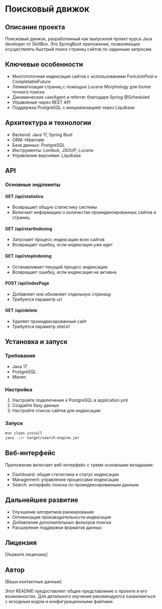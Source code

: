 # Поисковый движок

## Описание проекта
Поисковый движок, разработанный как выпускной проект курса Java developer от SkillBox. Это SpringBoot приложение, позволяющее осуществлять быстрый поиск страниц сайтов по заданным запросам.

## Ключевые особенности
- Многопоточная индексация сайтов с использованием ForkJoinPool и CompletableFuture
- Лемматизация страниц с помощью Lucene Morphology для более точного поиска
- Динамические userAgent и referrer благодаря Spring @Scheduled
- Управление через REST API
- Поддержка PostgreSQL с инициализацией через Liquibase

## Архитектура и технологии
- Backend: Java 17, Spring Boot
- ORM: Hibernate
- База данных: PostgreSQL
- Инструменты: Lombok, JSOUP, Lucene
- Управление версиями: Liquibase

## API

### Основные эндпоинты

#### GET /api/statistics
- Возвращает общую статистику системы
- Включает информацию о количестве проиндексированных сайтов и страниц

#### GET /api/startIndexing
- Запускает процесс индексации всех сайтов
- Возвращает ошибку, если индексация уже идет

#### GET /api/stopIndexing
- Останавливает текущий процесс индексации
- Возвращает ошибку, если индексация не активна

#### POST /api/indexPage
- Добавляет или обновляет отдельную страницу
- Требуется параметр url

#### GET /api/delete
- Удаляет проиндексированный сайт
- Требуется параметр siteUrl

## Установка и запуск

### Требования
- Java 17
- PostgreSQL
- Maven

### Настройка
1. Настройте подключение к PostgreSQL в application.yml
2. Создайте базу данных
3. Настройте список сайтов для индексации

### Запуск
```bash
mvn clean install
java -jar target/search-engine.jar
```

## Веб-интерфейс
Приложение включает веб-интерфейс с тремя основными вкладками:

- Dashboard: общая статистика и статус индексации
- Management: управление процессами индексации
- Search: интерфейс поиска по проиндексированным данным

## Дальнейшее развитие
- Улучшение алгоритмов ранжирования
- Оптимизация производительности индексации
- Добавление дополнительных фильтров поиска
- Расширение поддержки форматов данных

## Лицензия
[Укажите лицензию]

## Автор
[Ваши контактные данные]

Этот README предоставляет общее представление о проекте и его возможностях. Для детального изучения рекомендуется ознакомиться с исходным кодом и конфигурационными файлами.
